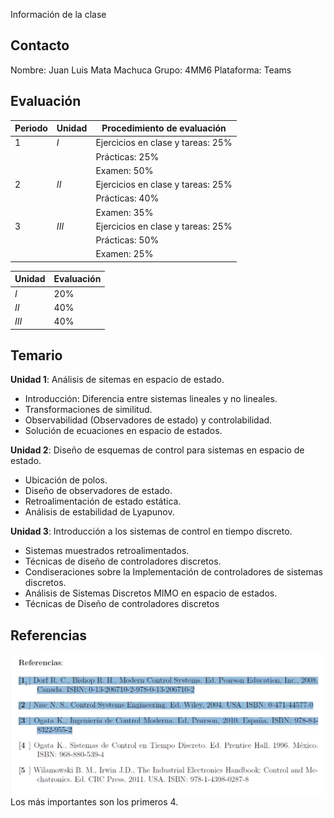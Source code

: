 Información de la clase

## Contacto

Nombre: Juan Luis Mata Machuca
Grupo: 4MM6
Plataforma: Teams

## Evaluación
|Periodo|Unidad|Procedimiento de evaluación|
|-|-|-|
|1|$I$|Ejercicios en clase y tareas: 25%|
|||Prácticas: 25%|
|||Examen: 50%|
|2|$II$|Ejercicios en clase y tareas: 25%|
|||Prácticas: 40%|
|||Examen: 35%|
|3|$III$|Ejercicios en clase y tareas: 25%|
|||Prácticas: 50%|
|||Examen: 25%|

|Unidad|Evaluación|
|-|-|
|$I$|20%|
|$II$|40%|
|$III$|40%|

## Temario
**Unidad 1**: Análisis de sitemas en espacio de estado.
* Introducción: Diferencia entre sistemas lineales y no lineales.
* Transformaciones de similitud.
* Observabilidad (Observadores de estado) y controlabilidad.
* Solución de ecuaciones en espacio de estados.

**Unidad 2**: Diseño de esquemas de control para sistemas en espacio de estado.
* Ubicación de polos.
* Diseño de observadores de estado.
* Retroalimentación de estado estática.
* Análisis de estabilidad de Lyapunov.

**Unidad 3**: Introducción a los sistemas de control en tiempo discreto.
* Sistemas muestrados retroalimentados.
* Técnicas de diseño de controladores discretos.
* Condiseraciones sobre la Implementación de controladores de sistemas discretos.
* Análisis de Sistemas Discretos MIMO en espacio de estados.
* Técnicas de Diseño de controladores discretos

## Referencias
![38c9f9c5d788a1a0b5f53abb1ae74aaa.png](../../img/27ba876498094b7b98af273a158a37f9.png)
Los más importantes son los primeros 4.